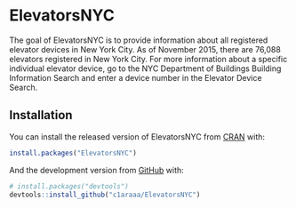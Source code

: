 
<!-- README.md is generated from README.Rmd. Please edit that file -->

# ElevatorsNYC

<!-- badges: start -->

<!-- badges: end -->

The goal of ElevatorsNYC is to provide information about all registered
elevator devices in New York City. As of November 2015, there are 76,088
elevators registered in New York City. For more information about a
specific individual elevator device, go to the NYC Department of
Buildings Building Information Search and enter a device number in the
Elevator Device Search.

## Installation

You can install the released version of ElevatorsNYC from
[CRAN](https://CRAN.R-project.org) with:

``` r
install.packages("ElevatorsNYC")
```

And the development version from [GitHub](https://github.com/) with:

``` r
# install.packages("devtools")
devtools::install_github("c1araaa/ElevatorsNYC")
```
